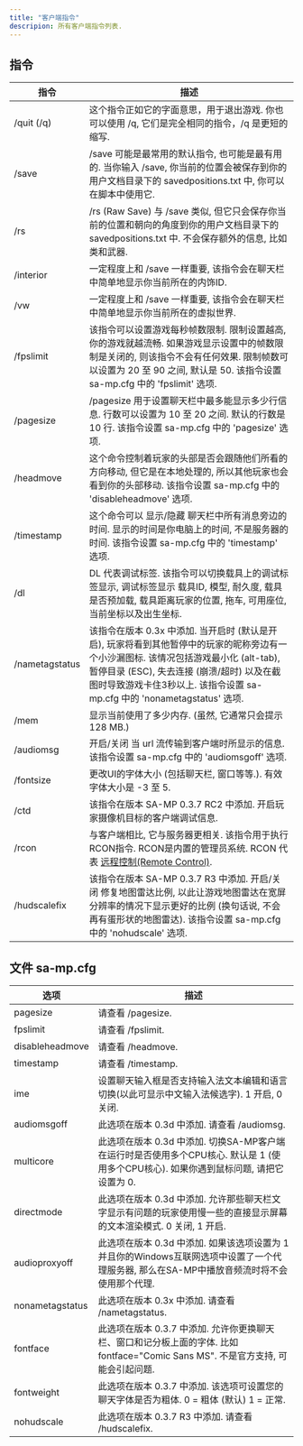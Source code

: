 ```yaml
---
title: "客户端指令"
descripion: 所有客户端指令列表.
---
```


## 指令

| 指令        | 描述                                                                                                                                                                                                                                                                                                                                                            |
|----------------|------------------------------------------------------------------------------------------------------------------------------------------------------------------------------------------------------------------------------------------------------------------------------------------------------------------------------------------------------------------------|
| /quit (/q)     | 这个指令正如它的字面意思，用于退出游戏. 你也可以使用 /q, 它们是完全相同的指令，/q 是更短的缩写.                                                                                                                                                                                                                                                    |
| /save          | /save 可能是最常用的默认指令, 也可能是最有用的. 当你输入 /save, 你当前的位置会被保存到你的用户文档目录下的 savedpositions.txt 中, 你可以在脚本中使用它.                                                                                                                               |
| /rs            | /rs (Raw Save) 与 /save 类似, 但它只会保存你当前的位置和朝向的角度到你的用户文档目录下的 savedpositions.txt 中. 不会保存额外的信息, 比如类和武器.                                                                                                                                                                      |
| /interior      | 一定程度上和 /save 一样重要, 该指令会在聊天栏中简单地显示你当前所在的内饰ID.                                                                                                                                                                                                                                                                              |
| /vw            | 一定程度上和 /save 一样重要, 该指令会在聊天栏中简单地显示你当前所在的虚拟世界.                                                                                                                                                                                                                                                                         |
| /fpslimit      | 该指令可以设置游戏每秒帧数限制. 限制设置越高, 你的游戏就越流畅. 如果游戏显示设置中的帧数限制是关闭的, 则该指令不会有任何效果. 限制帧数可以设置为 20 至 90 之间, 默认是 50. 该指令设置 sa-mp.cfg 中的 'fpslimit' 选项.                                                                           |
| /pagesize      | /pagesize 用于设置聊天栏中最多能显示多少行信息. 行数可以设置为 10 至 20 之间. 默认的行数是 10 行. 该指令设置 sa-mp.cfg 中的 'pagesize' 选项.                                                                                                                                                                                       |
| /headmove      | 这个命令控制着玩家的头部是否会跟随他们所看的方向移动, 但它是在本地处理的, 所以其他玩家也会看到你的头部移动. 该指令设置 sa-mp.cfg 中的 'disableheadmove' 选项.                                                                                                                                                   |
| /timestamp     | 这个命令可以 显示/隐藏 聊天栏中所有消息旁边的时间. 显示的时间是你电脑上的时间, 不是服务器的时间. 该指令设置 sa-mp.cfg 中的 'timestamp' 选项.                                                                                                                                                                           |
| /dl            | DL 代表调试标签. 该指令可以切换载具上的调试标签显示, 调试标签显示 载具ID, 模型, 耐久度, 载具是否预加载, 载具距离玩家的位置, 拖车, 可用座位, 当前坐标以及出生坐标.                                                                                                                       |
| /nametagstatus | 该指令在版本 0.3x 中添加. 当开启时 (默认是开启), 玩家将看到其他暂停中的玩家的昵称旁边有一个小沙漏图标. 该情况包括游戏最小化 (alt-tab), 暂停目录 (ESC), 失去连接 (崩溃/超时) 以及在截图时导致游戏卡住3秒以上. 该指令设置 sa-mp.cfg 中的 'nonametagstatus' 选项. |
| /mem           | 显示当前使用了多少内存. (虽然, 它通常只会提示 128 MB.)                                                                                                                                                                                                                                                                                   |
| /audiomsg      | 开启/关闭 当 url 流传输到客户端时所显示的信息. 该指令设置 sa-mp.cfg 中的 'audiomsgoff' 选项.                                                                                                                                                                                                                                             |
| /fontsize      | 更改UI的字体大小 (包括聊天栏, 窗口等等.). 有效字体大小是 -3 至 5.                                                                                                                                                                                                                                                                                       |
| /ctd           | 该指令在版本 SA-MP 0.3.7 RC2 中添加. 开启玩家摄像机目标的客户端调试信息.                                                                                                                                                                                                                                                                    |
| /rcon          | 与客户端相比, 它与服务器更相关. 该指令用于执行RCON指令. RCON是内置的管理员系统. RCON 代表 [远程控制(Remote Control)](../server/ControllingServer#using-rcon).                                                                                                                                                         |
| /hudscalefix   | 该指令在版本 SA-MP 0.3.7 R3 中添加. 开启/关闭 修复地图雷达比例, 以此让游戏地图雷达在宽屏分辨率的情况下显示更好的比例 (换句话说, 不会再有蛋形状的地图雷达). 该指令设置 sa-mp.cfg 中的 'nohudscale' 选项.                                                                                                                                         |

## 文件 sa-mp.cfg

| 选项          | 描述                                                                                                                                                                                  |
|-----------------|----------------------------------------------------------------------------------------------------------------------------------------------------------------------------------------------|
| pagesize        | 请查看 /pagesize.                                                                                                                                                                               |
| fpslimit        | 请查看 /fpslimit.                                                                                                                                                                               |
| disableheadmove | 请查看 /headmove.                                                                                                                                                                               |
| timestamp       | 请查看 /timestamp.                                                                                                                                                                              |
| ime             | 设置聊天输入框是否支持输入法文本编辑和语言切换(以此可显示中文输入法候选字). 1 开启, 0 关闭.                                                         |
| audiomsgoff     | 此选项在版本 0.3d 中添加. 请查看 /audiomsg.                                                                                                                                                |
| multicore       | 此选项在版本 0.3d 中添加. 切换SA-MP客户端在运行时是否使用多个CPU核心. 默认是 1 (使用多个CPU核心). 如果你遇到鼠标问题, 请把它设置为 0.  |
| directmode      | 此选项在版本 0.3d 中添加. 允许那些聊天栏文字显示有问题的玩家使用慢一些的直接显示屏幕的文本渲染模式. 0 关闭, 1 开启.                        |
| audioproxyoff   | 此选项在版本 0.3d 中添加. 如果该选项设置为 1 并且你的Windows互联网选项中设置了一个代理服务器, 那么在SA-MP中播放音频流时将不会使用那个代理. |
| nonametagstatus | 此选项在版本 0.3x 中添加. 请查看 /nametagstatus.                                                                                                                                           |
| fontface        | 此选项在版本 0.3.7 中添加. 允许你更换聊天栏、窗口和记分板上面的字体. 比如 fontface="Comic Sans MS". 不是官方支持, 可能会引起问题.          |
| fontweight      | 此选项在版本 0.3.7 中添加. 该选项可设置您的聊天字体是否为粗体. 0 = 粗体 (默认) 1 = 正常.                                                                |
| nohudscale      | 此选项在版本 0.3.7 R3 中添加. 请查看 /hudscalefix.                                                                                                                                         |
